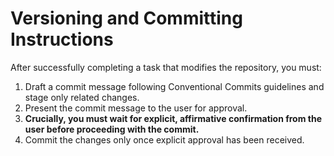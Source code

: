 # Versioning and Committing Instructions

After successfully completing a task that modifies the repository, you must:

1.  Draft a commit message following Conventional Commits guidelines and stage only related changes.
1.  Present the commit message to the user for approval.
1.  **Crucially, you must wait for explicit, affirmative confirmation from the user before proceeding with the commit.**
1.  Commit the changes only once explicit approval has been received.
